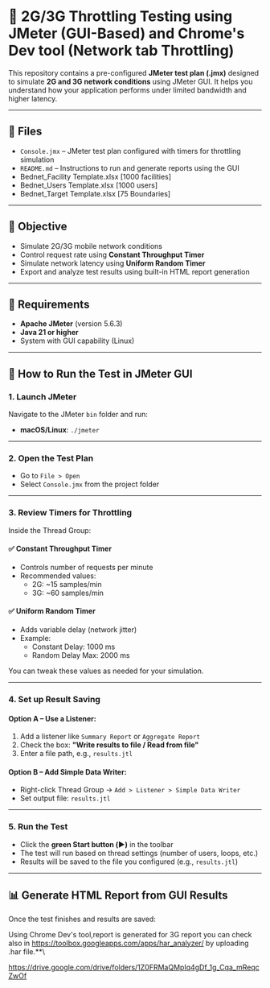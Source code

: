 
# 📶 2G/3G Throttling Testing using JMeter (GUI-Based) and Chrome's Dev tool (Network tab Throttling)

This repository contains a pre-configured **JMeter test plan (.jmx)** designed to simulate **2G and 3G network conditions** using JMeter GUI. It helps you understand how your application performs under limited bandwidth and higher latency.

---

## 📁 Files

- `Console.jmx` – JMeter test plan configured with timers for throttling simulation
- `README.md` – Instructions to run and generate reports using the GUI
- Bednet_Facility Template.xlsx [1000 facilities]
- Bednet_Users Template.xlsx [1000 users]
- Bednet_Target Template.xlsx [75 Boundaries]

---

## 🎯 Objective

- Simulate 2G/3G mobile network conditions
- Control request rate using **Constant Throughput Timer**
- Simulate network latency using **Uniform Random Timer**
- Export and analyze test results using built-in HTML report generation

---

## 🧰 Requirements

- **Apache JMeter** (version 5.6.3)
- **Java 21 or higher**
- System with GUI capability (Linux)

---

## 🧪 How to Run the Test in JMeter GUI

### 1. **Launch JMeter**

Navigate to the JMeter `bin` folder and run:
- **macOS/Linux**: `./jmeter`

---

### 2. **Open the Test Plan**

- Go to `File > Open`
- Select `Console.jmx` from the project folder

---

### 3. **Review Timers for Throttling**

Inside the Thread Group:

#### ✅ Constant Throughput Timer
- Controls number of requests per minute
- Recommended values:
  - 2G: ~15 samples/min
  - 3G: ~60 samples/min

#### ✅ Uniform Random Timer
- Adds variable delay (network jitter)
- Example:
  - Constant Delay: 1000 ms
  - Random Delay Max: 2000 ms

You can tweak these values as needed for your simulation.

---

### 4. **Set up Result Saving**

#### Option A – Use a Listener:
1. Add a listener like `Summary Report` or `Aggregate Report`
2. Check the box: **"Write results to file / Read from file"**
3. Enter a file path, e.g., `results.jtl`

#### Option B – Add Simple Data Writer:
- Right-click Thread Group → `Add > Listener > Simple Data Writer`
- Set output file: `results.jtl`

---

### 5. **Run the Test**

- Click the **green Start button (▶️)** in the toolbar
- The test will run based on thread settings (number of users, loops, etc.)
- Results will be saved to the file you configured (e.g., `results.jtl`)

---

## 📊 Generate HTML Report from GUI Results

Once the test finishes and results are saved:


Using Chrome Dev's tool,report is generated  for  3G report
you can check also in https://toolbox.googleapps.com/apps/har_analyzer/ by uploading  .har file.**\

https://drive.google.com/drive/folders/1Z0FRMaQMpIq4gDf_1g_Cqa_mReqcZwOf
